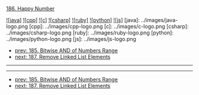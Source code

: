 [186. Happy Number](https://leetcode.com/problems/happy-number/)

[![java]](../java/186-happy-number.md)
[![cpp]](../cpp/186-happy-number.md)
[![c]](../c/186-happy-number.md)
[![csharp]](../csharp/186-happy-number.md)
[![ruby]](../ruby/186-happy-number.md)
[![python]](../python/186-happy-number.md)
[![js]](../js/186-happy-number.md)
[java]: ../images/java-logo.png
[cpp]: ../images/cpp-logo.png
[c]: ../images/c-logo.png
[csharp]: ../images/csharp-logo.png
[ruby]: ../images/ruby-logo.png
[python]: ../images/python-logo.png
[js]: ../images/js-logo.png

- [prev: 185. Bitwise AND of Numbers Range](185-bitwise-and-of-numbers-range.md)
- [next: 187. Remove Linked List Elements](187-remove-linked-list-elements.md)

---


---

- [prev: 185. Bitwise AND of Numbers Range](185-bitwise-and-of-numbers-range.md)
- [next: 187. Remove Linked List Elements](187-remove-linked-list-elements.md)
